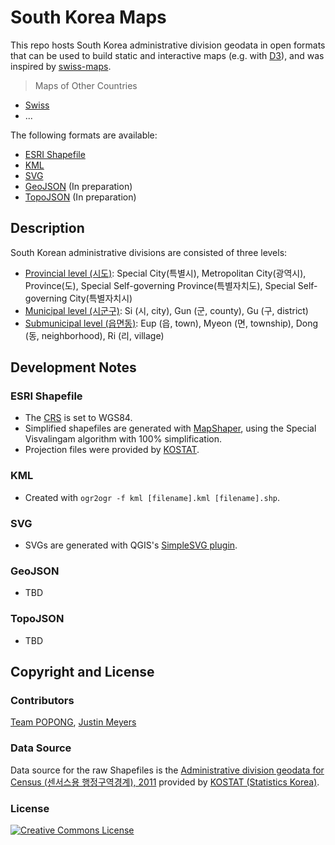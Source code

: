 South Korea Maps
================

This repo hosts South Korea administrative division geodata in open formats that can be used to build static and interactive maps (e.g. with [D3](http://d3js.org)), and was inspired by [swiss-maps](https://github.com/interactivethings/swiss-maps).

> Maps of Other Countries
- [Swiss](https://github.com/interactivethings/swiss-maps)
- ...

The following formats are available:

- [ESRI Shapefile](http://en.wikipedia.org/wiki/Shapefile)
- [KML](http://en.wikipedia.org/wiki/Keyhole_Markup_Language)
- [SVG](http://en.wikipedia.org/wiki/Scalable_Vector_Graphics)
- [GeoJSON](http://geojson.org) (In preparation)
- [TopoJSON](http://github.com/mbostock/topojson) (In preparation)

## Description

South Korean administrative divisions are consisted of three levels:

- [Provincial level (시도)](http://en.wikipedia.org/wiki/Administrative_divisions_of_South_Korea#Provincial_level_divisions): Special City(특별시), Metropolitan City(광역시), Province(도), Special Self-governing Province(특별자치도), Special Self-governing City(특별자치시)
- [Municipal level (시군구)](http://en.wikipedia.org/wiki/Administrative_divisions_of_South_Korea#Municipal_level_divisions): Si (시, city), Gun (군, county), Gu (구, district)
- [Submunicipal level (읍면동)](http://en.wikipedia.org/wiki/Administrative_divisions_of_South_Korea#Submunicipal_level_divisions): Eup (읍, town), Myeon (면, township), Dong (동, neighborhood), Ri (리, village)

## Development Notes

### ESRI Shapefile
- The [CRS](http://en.wikipedia.org/wiki/Coordinate_reference_system) is set to WGS84.
- Simplified shapefiles are generated with [MapShaper](http://mapshaper.com/test/MapShaper.swf), using the Special Visvalingam algorithm with 100% simplification.
- Projection files were provided by [KOSTAT](http://sgis.kostat.go.kr/contents/support/support_01_closeup.jsp?sgis_board_seq=344&code=N).

### KML
- Created with `ogr2ogr -f kml [filename].kml [filename].shp`.

### SVG
- SVGs are generated with QGIS's [SimpleSVG plugin](http://plugins.qgis.org/plugins/simplesvg/).

### GeoJSON
- TBD

### TopoJSON
- TBD

## Copyright and License

### Contributors
[Team POPONG](http://en.popong.com), [Justin Meyers](justinelliotmeyers@gmail.com)

### Data Source
Data source for the raw Shapefiles is the [Administrative division geodata for Census (센서스용 행정구역경계), 2011](http://sgis.kostat.go.kr/statbd/statbd_03.vw) provided by [KOSTAT (Statistics Korea)](http://kostat.go.kr).

### License
<a rel="license" href="http://creativecommons.org/licenses/by/3.0/"><img alt="Creative Commons License" style="border-width:0" src="http://i.creativecommons.org/l/by/3.0/88x31.png" /></a>
